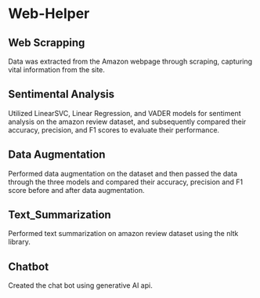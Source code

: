 # Web-Helper

## Web Scrapping
Data was extracted from the Amazon webpage through scraping, capturing vital information from the site.

## Sentimental Analysis 
Utilized LinearSVC, Linear Regression, and VADER models for sentiment analysis on the amazon review dataset, and subsequently compared their accuracy, precision, and F1 scores to evaluate their performance.

## Data Augmentation
Performed data augmentation on the dataset and then passed the data through the three models and compared their accuracy, precision and F1 score before and after data augmentation.

## Text_Summarization 
Performed text summarization on amazon review dataset using the nltk library.

## Chatbot
Created the chat bot using generative AI api.

